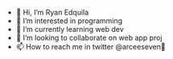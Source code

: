 - 👋 Hi, I’m Ryan Edquila
- 👀 I’m interested in programming
- 🌱 I’m currently learning web dev
- 💞️ I’m looking to collaborate on web app proj
- 📫 How to reach me in twitter @arceeseven💌

<!---
rcseven/rcseven is a ✨ special ✨ repository because its `README.md` (this file) appears on your GitHub profile.
You can click the Preview link to take a look at your changes.
--->
